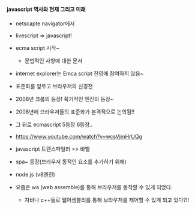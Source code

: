 #### javascript 역사와 현재 그리고 미래 
- netscapte navigator에서 
- livescript => javascript!
- ecma script 시작~
  * 문법적인 사항에 대한 문서

- internet explorer는 Emca script 진영에 참여하지 않음~

- 표준화를 앞두고 브라우저의 신경전 
- 2008년 크롬의 등장! 획기적인 엔진의 등장~
- 2008년에 브라우저들의 표준화가 본격적으로 논의됨!! 
- 그 뒤로 ecmascript 5등장 6등장.. 
- https://www.youtube.com/watch?v=wcsVjmHrUQg
- javascript 트렌스파일러  => 바벨 
- spa~ 등장(브라우저 동적인 요소를 추가하기 위해) 
- node.js (v8엔진) 
- 요즘은 wa (web assemble)를 통해 브라우저를 동작할 수 있게 되었다. 
  - 자바나 c++들로 웹어셈블리를 통해 브라우저를 제어할 수 있게 되고 있다?!!
  
  
